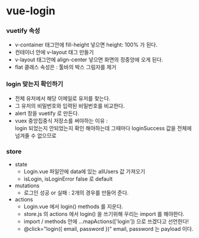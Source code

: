 # vue-login

### vuetify 속성
* v-container 태그안에 fill-height 넣으면 height: 100% 가 된다.
* 컨테이너 안에 v-layout 태그 만들기
* v-layout 태그안에 align-center 넣으면 화면의 정중앙에 오게 된다.
* flat 클래스 속성은 : 툴바의 박스 그림자를 제거

### login 맞는지 확인하기
* 전체 유저에서 해당 이메일로 유저를 찾는다.
* 그 유저의 비밀번호와 입력된 비밀번호를 비교한다.
* alert 창을 vuetify 로 만든다.
* vuex 중앙집중식 저장소를 써야하는 이유 : <br>
  login 되었는지 안되었는지 확인 해야하는데 그때마다 loginSuccess 값을 전체에 넘겨줄 수 없으므로

### store
* state 
  - Login.vue 파일안에 data에 있는 allUsers 값 가져오기
  - isLogin, isLoginError false 로 default 
* mutations
  - 로그인 성공 or 실패 : 2개의 경우를 만들어 준다.
* actions 
  - Login.vue 에서 login() methods 를 지운다.
  - store.js 의 actions 에서 login() 을 쓰기위해 우리는 import 를 해야한다.
  - import / methods 안에 ...mapActions(['login']) 으로 쓰겠다고 선언한다! 
  - @click="login({ email, password })"  email, password 는 payload 이다.

